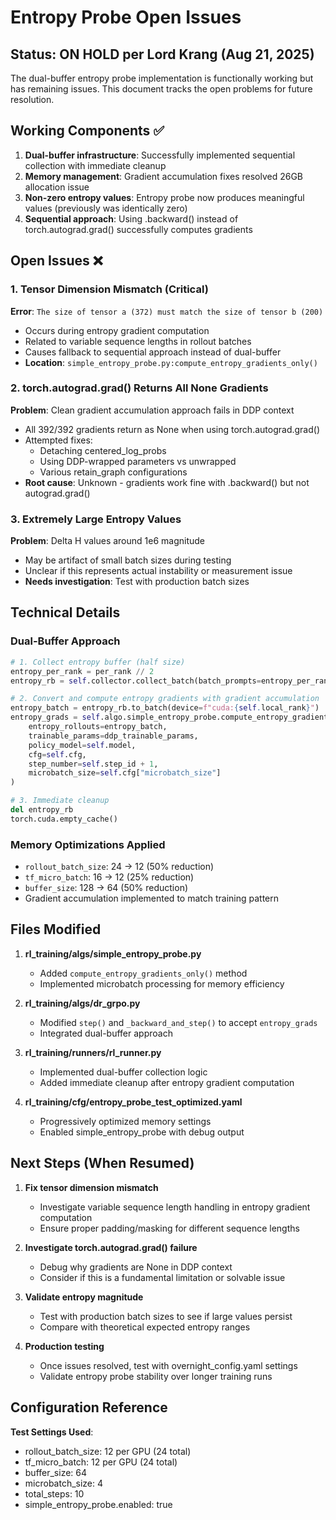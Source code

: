 # Entropy Probe Open Issues

## Status: ON HOLD per Lord Krang (Aug 21, 2025)

The dual-buffer entropy probe implementation is functionally working but has remaining issues. This document tracks the open problems for future resolution.

## Working Components ✅

1. **Dual-buffer infrastructure**: Successfully implemented sequential collection with immediate cleanup
2. **Memory management**: Gradient accumulation fixes resolved 26GB allocation issue
3. **Non-zero entropy values**: Entropy probe now produces meaningful values (previously was identically zero)
4. **Sequential approach**: Using .backward() instead of torch.autograd.grad() successfully computes gradients

## Open Issues ❌

### 1. Tensor Dimension Mismatch (Critical)
**Error**: `The size of tensor a (372) must match the size of tensor b (200)`
- Occurs during entropy gradient computation
- Related to variable sequence lengths in rollout batches
- Causes fallback to sequential approach instead of dual-buffer
- **Location**: `simple_entropy_probe.py:compute_entropy_gradients_only()`

### 2. torch.autograd.grad() Returns All None Gradients
**Problem**: Clean gradient accumulation approach fails in DDP context
- All 392/392 gradients return as None when using torch.autograd.grad()
- Attempted fixes:
  - Detaching centered_log_probs
  - Using DDP-wrapped parameters vs unwrapped
  - Various retain_graph configurations
- **Root cause**: Unknown - gradients work fine with .backward() but not autograd.grad()

### 3. Extremely Large Entropy Values
**Problem**: Delta H values around 1e6 magnitude
- May be artifact of small batch sizes during testing
- Unclear if this represents actual instability or measurement issue
- **Needs investigation**: Test with production batch sizes

## Technical Details

### Dual-Buffer Approach
```python
# 1. Collect entropy buffer (half size)
entropy_per_rank = per_rank // 2
entropy_rb = self.collector.collect_batch(batch_prompts=entropy_per_rank)

# 2. Convert and compute entropy gradients with gradient accumulation
entropy_batch = entropy_rb.to_batch(device=f"cuda:{self.local_rank}")
entropy_grads = self.algo.simple_entropy_probe.compute_entropy_gradients_only(
    entropy_rollouts=entropy_batch,
    trainable_params=ddp_trainable_params,
    policy_model=self.model,
    cfg=self.cfg,
    step_number=self.step_id + 1,
    microbatch_size=self.cfg["microbatch_size"]
)

# 3. Immediate cleanup
del entropy_rb
torch.cuda.empty_cache()
```

### Memory Optimizations Applied
- `rollout_batch_size`: 24 → 12 (50% reduction)
- `tf_micro_batch`: 16 → 12 (25% reduction)  
- `buffer_size`: 128 → 64 (50% reduction)
- Gradient accumulation implemented to match training pattern

## Files Modified

1. **rl_training/algs/simple_entropy_probe.py**
   - Added `compute_entropy_gradients_only()` method
   - Implemented microbatch processing for memory efficiency

2. **rl_training/algs/dr_grpo.py**  
   - Modified `step()` and `_backward_and_step()` to accept `entropy_grads`
   - Integrated dual-buffer approach

3. **rl_training/runners/rl_runner.py**
   - Implemented dual-buffer collection logic
   - Added immediate cleanup after entropy gradient computation

4. **rl_training/cfg/entropy_probe_test_optimized.yaml**
   - Progressively optimized memory settings
   - Enabled simple_entropy_probe with debug output

## Next Steps (When Resumed)

1. **Fix tensor dimension mismatch**
   - Investigate variable sequence length handling in entropy gradient computation
   - Ensure proper padding/masking for different sequence lengths

2. **Investigate torch.autograd.grad() failure**
   - Debug why gradients are None in DDP context
   - Consider if this is a fundamental limitation or solvable issue

3. **Validate entropy magnitude**
   - Test with production batch sizes to see if large values persist
   - Compare with theoretical expected entropy ranges

4. **Production testing**
   - Once issues resolved, test with overnight_config.yaml settings
   - Validate entropy probe stability over longer training runs

## Configuration Reference

**Test Settings Used**:
- rollout_batch_size: 12 per GPU (24 total)
- tf_micro_batch: 12 per GPU (24 total)
- buffer_size: 64
- microbatch_size: 4
- total_steps: 10
- simple_entropy_probe.enabled: true